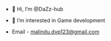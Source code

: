 - 👋 Hi, I’m @DaZz-hub
- 👀 I’m interested in Game development

- Email - malindu.dvp123@gmail.com

<!---
DaZz-hub/DaZz-hub is a ✨ special ✨ repository because its `README.md` (this file) appears on your GitHub profile.
You can click the Preview link to take a look at your changes.
--->

